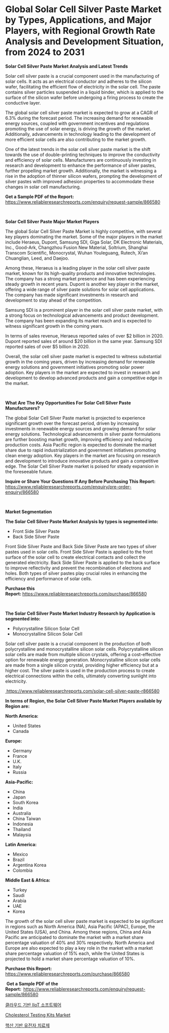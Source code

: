 <p><h1>Global Solar Cell Silver Paste Market by Types, Applications, and Major Players, with Regional Growth Rate Analysis and Development Situation, from 2024 to 2031</h1></p><p><strong>Solar Cell Silver Paste Market Analysis and Latest Trends</strong></p>
<p><p>Solar cell silver paste is a crucial component used in the manufacturing of solar cells. It acts as an electrical conductor and adheres to the silicon wafer, facilitating the efficient flow of electricity in the solar cell. The paste contains silver particles suspended in a liquid binder, which is applied to the surface of the silicon wafer before undergoing a firing process to create the conductive layer.</p><p>The global solar cell silver paste market is expected to grow at a CAGR of 6.3% during the forecast period. The increasing demand for renewable energy sources, coupled with government incentives and regulations promoting the use of solar energy, is driving the growth of the market. Additionally, advancements in technology leading to the development of more efficient solar cells are also contributing to the market growth.</p><p>One of the latest trends in the solar cell silver paste market is the shift towards the use of double-printing techniques to improve the conductivity and efficiency of solar cells. Manufacturers are continuously investing in research and development to enhance the performance of silver pastes, further propelling market growth. Additionally, the market is witnessing a rise in the adoption of thinner silicon wafers, prompting the development of silver pastes with improved adhesion properties to accommodate these changes in solar cell manufacturing.</p></p>
<p><strong>Get a Sample PDF of the Report:&nbsp;</strong> <a href="https://www.reliableresearchreports.com/enquiry/request-sample/866580">https://www.reliableresearchreports.com/enquiry/request-sample/866580</a></p>
<p>&nbsp;</p>
<p><strong>Solar Cell Silver Paste Major Market Players</strong></p>
<p><p>The global Solar Cell Silver Paste Market is highly competitive, with several key players dominating the market. Some of the major players in the market include Heraeus, Dupont, Samsung SDI, Giga Solar, DK Electronic Materials, Inc., Good-Ark, Changzhou Fusion New Material, Soltrium, Shanghai Transcom Scientific, Monocrystal, Wuhan Youleguang, Rutech, Xi’an Chuanglian, Leed, and Daejoo.</p><p>Among these, Heraeus is a leading player in the solar cell silver paste market, known for its high-quality products and innovative technologies. The company has a strong market presence and has been experiencing steady growth in recent years. Dupont is another key player in the market, offering a wide range of silver paste solutions for solar cell applications. The company has made significant investments in research and development to stay ahead of the competition.</p><p>Samsung SDI is a prominent player in the solar cell silver paste market, with a strong focus on technological advancements and product development. The company has been expanding its market reach and is expected to witness significant growth in the coming years. </p><p>In terms of sales revenue, Heraeus reported sales of over $2 billion in 2020. Dupont reported sales of around $20 billion in the same year. Samsung SDI reported sales of over $5 billion in 2020.</p><p>Overall, the solar cell silver paste market is expected to witness substantial growth in the coming years, driven by increasing demand for renewable energy solutions and government initiatives promoting solar power adoption. Key players in the market are expected to invest in research and development to develop advanced products and gain a competitive edge in the market.</p></p>
<p>&nbsp;</p>
<p><strong>What Are The Key Opportunities For Solar Cell Silver Paste Manufacturers?</strong></p>
<p><p>The global Solar Cell Silver Paste market is projected to experience significant growth over the forecast period, driven by increasing investments in renewable energy sources and growing demand for solar energy solutions. Technological advancements in silver paste formulations are further boosting market growth, improving efficiency and reducing production costs. Asia Pacific region is expected to dominate the market share due to rapid industrialization and government initiatives promoting clean energy adoption. Key players in the market are focusing on research and development to introduce innovative products and gain a competitive edge. The Solar Cell Silver Paste market is poised for steady expansion in the foreseeable future.</p></p>
<p><strong>Inquire or Share Your Questions If Any Before Purchasing This Report:</strong> <a href="https://www.reliableresearchreports.com/enquiry/pre-order-enquiry/866580">https://www.reliableresearchreports.com/enquiry/pre-order-enquiry/866580</a></p>
<p>&nbsp;</p>
<p><strong>Market Segmentation</strong></p>
<p><strong>The Solar Cell Silver Paste Market Analysis by types is segmented into:</strong></p>
<p><ul><li>Front Side Silver Paste</li><li>Back Side Silver Paste</li></ul></p>
<p><p>Front Side Silver Paste and Back Side Silver Paste are two types of silver pastes used in solar cells. Front Side Silver Paste is applied to the front surface of the solar cell to create electrical contacts and collect the generated electricity. Back Side Silver Paste is applied to the back surface to improve reflectivity and prevent the recombination of electrons and holes. Both types of silver pastes play crucial roles in enhancing the efficiency and performance of solar cells.</p></p>
<p><strong>Purchase this Report:&nbsp;</strong><a href="https://www.reliableresearchreports.com/purchase/866580">https://www.reliableresearchreports.com/purchase/866580</a></p>
<p>&nbsp;</p>
<p><strong>The Solar Cell Silver Paste Market Industry Research by Application is segmented into:</strong></p>
<p><ul><li>Polycrystalline Silicon Solar Cell</li><li>Monocrystalline Silicon Solar Cell</li></ul></p>
<p><p>Solar cell silver paste is a crucial component in the production of both polycrystalline and monocrystalline silicon solar cells. Polycrystalline silicon solar cells are made from multiple silicon crystals, offering a cost-effective option for renewable energy generation. Monocrystalline silicon solar cells are made from a single silicon crystal, providing higher efficiency but at a higher cost. The silver paste is used in the production process to create electrical connections within the cells, ultimately converting sunlight into electricity.</p></p>
<p><a href="https://www.reliableresearchreports.com/solar-cell-silver-paste-r866580">&nbsp;https://www.reliableresearchreports.com/solar-cell-silver-paste-r866580</a></p>
<p><strong>In terms of Region, the Solar Cell Silver Paste Market Players available by Region are:</strong></p>
<p>
    <p> <strong> North America: </strong>
        <ul>
            <li>United States</li>
            <li>Canada</li>
        </ul>
        </p> 
    <p> <strong> Europe: </strong>
        <ul>
            <li>Germany</li>
            <li>France</li>
            <li>U.K.</li>
            <li>Italy</li>
            <li>Russia</li>
        </ul>
        </p> 
    <p> <strong> Asia-Pacific: </strong>
        <ul>
            <li>China</li>
            <li>Japan</li>
            <li>South Korea</li>
            <li>India</li>
            <li>Australia</li>
            <li>China Taiwan</li>
            <li>Indonesia</li>
            <li>Thailand</li>
            <li>Malaysia</li>
        </ul>
        </p> 
    <p> <strong> Latin America: </strong>
        <ul>
            <li>Mexico</li>
            <li>Brazil</li>
            <li>Argentina Korea</li>
            <li>Colombia</li>
        </ul>
        </p> 
    <p> <strong> Middle East & Africa: </strong>
        <ul>
            <li>Turkey</li>
            <li>Saudi</li>
            <li>Arabia</li>
            <li>UAE</li>
            <li>Korea</li>
        </ul>
    </p>
    </p>
<p><p>The growth of the solar cell silver paste market is expected to be significant in regions such as North America (NA), Asia Pacific (APAC), Europe, the United States (USA), and China. Among these regions, China and Asia Pacific are anticipated to dominate the market with a market share percentage valuation of 40% and 30% respectively. North America and Europe are also expected to play a key role in the market with a market share percentage valuation of 15% each, while the United States is projected to hold a market share percentage valuation of 10%.</p></p>
<p><strong>Purchase this Report: </strong><a href="https://www.reliableresearchreports.com/purchase/866580">https://www.reliableresearchreports.com/purchase/866580</a></p>
<p>&nbsp;<strong>Get a Sample PDF of the Report:&nbsp;&nbsp;</strong><a href="https://www.reliableresearchreports.com/enquiry/request-sample/866580">https://www.reliableresearchreports.com/enquiry/request-sample/866580</a></p>
<p><strong></strong></p>
<p><p><a href="https://medium.com/@joananitzsche/2024%EB%85%84%EB%B6%80%ED%84%B0-2031%EB%85%84%EA%B9%8C%EC%A7%80-%ED%81%B4%EB%9D%BC%EC%9A%B0%EB%93%9C-%EA%B8%B0%EB%B0%98-iiot-%EC%86%8C%ED%94%84%ED%8A%B8%EC%9B%A8%EC%96%B4-%EC%8B%9C%EC%9E%A5-%EC%A0%90%EC%9C%A0%EC%9C%A8-%EB%B3%80%ED%99%94-%EB%B0%8F-%EC%8B%9C%EC%9E%A5-%EC%84%B1%EC%9E%A5-%ED%8A%B8%EB%A0%8C%EB%93%9C-e939f18ba116">클라우드 기반 IIoT 소프트웨어</a></p><p><a href="https://view.publitas.com/reportprime-1/navigating-the-global-cholesterol-testing-kits-market-landscape-trends-forecasts-and-impact-analysis-2024-2031-covered-in-170-pages/">Cholesterol Testing Kits Market</a></p><p><a href="https://medium.com/@fimaswijaya/%ED%95%B5%EC%82%B0-%EA%B8%B0%EB%B0%98-%EC%9C%A0%EC%A0%84%EC%9E%90-%EC%B9%98%EB%A3%8C-%EC%8B%9C%EC%9E%A5-%EC%A1%B0%EC%82%AC-%EB%B3%B4%EA%B3%A0%EC%84%9C-%EC%97%AD%EC%82%AC-%EB%B0%8F-%EC%98%88%EC%B8%A1-2024%EB%85%84%EB%B6%80%ED%84%B0-2031%EB%85%84%EA%B9%8C%EC%A7%80-9af0f37c0d51">핵산 기반 유전자 치료제</a></p></p>